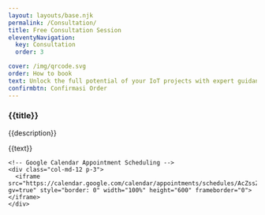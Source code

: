 ```yaml
---
layout: layouts/base.njk
permalink: /Consultation/
title: Free Consultation Session
eleventyNavigation:
  key: Consultation
  order: 3

cover: /img/qrcode.svg
order: How to book 
text: Unlock the full potential of your IoT projects with expert guidance from TallTree Technologies. Whether you're an enterprise IoT developer, operations team, or device manufacturer, our tailored solutions help streamline your IoT deployments, enhance security, and optimize performance. Book your free consultation session today and discover how we can help you build smarter, more scalable IoT systems.
confirmbtn: Confirmasi Order
---
```


<div class="container">
  <div class="row">
    <!-- Consultation Booking Information -->
    <div class="col-md-12 p-3">
      <h3>{{title}}</h3>
      <p>{{description}}</p>
      <p>{{text}}</p>
    </div>

    <!-- Google Calendar Appointment Scheduling -->
    <div class="col-md-12 p-3">
      <iframe src="https://calendar.google.com/calendar/appointments/schedules/AcZssZ2G1eabwYuKArJ4MJzWKn63mtCM_C8nURE51k7_uhJibKuFYFOUKyS4ZaNx4MyzZtjqOl1C27wo?gv=true" style="border: 0" width="100%" height="600" frameborder="0"></iframe>
    </div>
  </div>
</div>
